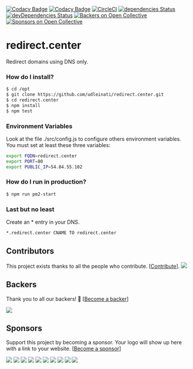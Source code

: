[![Codacy Badge](https://api.codacy.com/project/badge/Grade/abc13f71309e44cab6779b079ca2e5e0)](https://www.codacy.com/app/udlei/redirect.center?utm_source=github.com&amp;utm_medium=referral&amp;utm_content=udleinati/redirect.center&amp;utm_campaign=Badge_Grade) [![Codacy Badge](https://api.codacy.com/project/badge/Coverage/abc13f71309e44cab6779b079ca2e5e0)](https://www.codacy.com/app/udlei/redirect.center?utm_source=github.com&utm_medium=referral&utm_content=udleinati/redirect.center&utm_campaign=Badge_Coverage) [![CircleCI](https://circleci.com/gh/udleinati/redirect.center.svg?style=svg)](https://circleci.com/gh/udleinati/redirect.center) [![dependencies Status](https://david-dm.org/udleinati/redirect.center/status.svg)](https://david-dm.org/udleinati/redirect.center) [![devDependencies Status](https://david-dm.org/udleinati/redirect.center/dev-status.svg)](https://david-dm.org/udleinati/redirect.center?type=dev)
[![Backers on Open Collective](https://opencollective.com/redirectcenter/backers/badge.svg)](#backers)
 [![Sponsors on Open Collective](https://opencollective.com/redirectcenter/sponsors/badge.svg)](#sponsors) 

# redirect.center
Redirect domains using DNS only.

### How do I install?

```sh
$ cd /opt
$ git clone https://github.com/udleinati/redirect.center.git
$ cd redirect.center
$ npm install
$ npm test
```

### Environment Variables
Look at the file ./src/config.js to configure others environment variables.
You must set at least these three variables:

```sh
export FQDN=redirect.center
export PORT=80
export PUBLIC_IP=54.84.55.102
```

### How do I run in production?

```sh
$ npm run pm2-start
```

### Last but no least
Create an * entry in your DNS.

```sh
*.redirect.center CNAME TO redirect.center
```

## Contributors

This project exists thanks to all the people who contribute. [[Contribute](CONTRIBUTING.md)].
<a href="https://github.com/undefined/undefinedgraphs/contributors"><img src="https://opencollective.com/redirectcenter/contributors.svg?width=890&button=false" /></a>


## Backers

Thank you to all our backers! 🙏 [[Become a backer](https://opencollective.com/redirectcenter#backer)]

<a href="https://opencollective.com/redirectcenter#backers" target="_blank"><img src="https://opencollective.com/redirectcenter/backers.svg?width=890"></a>


## Sponsors

Support this project by becoming a sponsor. Your logo will show up here with a link to your website. [[Become a sponsor](https://opencollective.com/redirectcenter#sponsor)]

<a href="https://opencollective.com/redirectcenter/sponsor/0/website" target="_blank"><img src="https://opencollective.com/redirectcenter/sponsor/0/avatar.svg"></a>
<a href="https://opencollective.com/redirectcenter/sponsor/1/website" target="_blank"><img src="https://opencollective.com/redirectcenter/sponsor/1/avatar.svg"></a>
<a href="https://opencollective.com/redirectcenter/sponsor/2/website" target="_blank"><img src="https://opencollective.com/redirectcenter/sponsor/2/avatar.svg"></a>
<a href="https://opencollective.com/redirectcenter/sponsor/3/website" target="_blank"><img src="https://opencollective.com/redirectcenter/sponsor/3/avatar.svg"></a>
<a href="https://opencollective.com/redirectcenter/sponsor/4/website" target="_blank"><img src="https://opencollective.com/redirectcenter/sponsor/4/avatar.svg"></a>
<a href="https://opencollective.com/redirectcenter/sponsor/5/website" target="_blank"><img src="https://opencollective.com/redirectcenter/sponsor/5/avatar.svg"></a>
<a href="https://opencollective.com/redirectcenter/sponsor/6/website" target="_blank"><img src="https://opencollective.com/redirectcenter/sponsor/6/avatar.svg"></a>
<a href="https://opencollective.com/redirectcenter/sponsor/7/website" target="_blank"><img src="https://opencollective.com/redirectcenter/sponsor/7/avatar.svg"></a>
<a href="https://opencollective.com/redirectcenter/sponsor/8/website" target="_blank"><img src="https://opencollective.com/redirectcenter/sponsor/8/avatar.svg"></a>
<a href="https://opencollective.com/redirectcenter/sponsor/9/website" target="_blank"><img src="https://opencollective.com/redirectcenter/sponsor/9/avatar.svg"></a>


